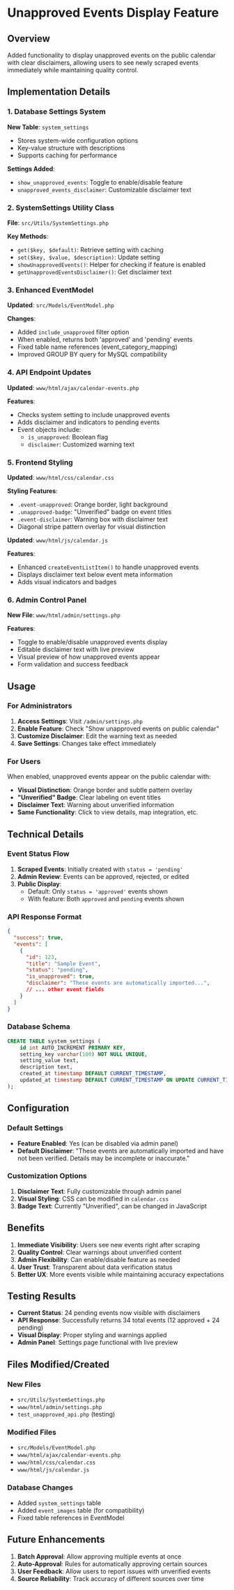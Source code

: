 # Unapproved Events Display Feature

## Overview

Added functionality to display unapproved events on the public calendar with clear disclaimers, allowing users to see newly scraped events immediately while maintaining quality control.

## Implementation Details

### 1. Database Settings System

**New Table**: `system_settings`
- Stores system-wide configuration options
- Key-value structure with descriptions
- Supports caching for performance

**Settings Added**:
- `show_unapproved_events`: Toggle to enable/disable feature
- `unapproved_events_disclaimer`: Customizable disclaimer text

### 2. SystemSettings Utility Class

**File**: `src/Utils/SystemSettings.php`

**Key Methods**:
- `get($key, $default)`: Retrieve setting with caching
- `set($key, $value, $description)`: Update setting
- `showUnapprovedEvents()`: Helper for checking if feature is enabled
- `getUnapprovedEventsDisclaimer()`: Get disclaimer text

### 3. Enhanced EventModel

**Updated**: `src/Models/EventModel.php`

**Changes**:
- Added `include_unapproved` filter option
- When enabled, returns both 'approved' and 'pending' events
- Fixed table name references (event_category_mapping)
- Improved GROUP BY query for MySQL compatibility

### 4. API Endpoint Updates

**Updated**: `www/html/ajax/calendar-events.php`

**Features**:
- Checks system setting to include unapproved events
- Adds disclaimer and indicators to pending events
- Event objects include:
  - `is_unapproved`: Boolean flag
  - `disclaimer`: Customized warning text

### 5. Frontend Styling

**Updated**: `www/html/css/calendar.css`

**Styling Features**:
- `.event-unapproved`: Orange border, light background
- `.unapproved-badge`: "Unverified" badge on event titles
- `.event-disclaimer`: Warning box with disclaimer text
- Diagonal stripe pattern overlay for visual distinction

**Updated**: `www/html/js/calendar.js`

**Features**:
- Enhanced `createEventListItem()` to handle unapproved events
- Displays disclaimer text below event meta information
- Adds visual indicators and badges

### 6. Admin Control Panel

**New File**: `www/html/admin/settings.php`

**Features**:
- Toggle to enable/disable unapproved events display
- Editable disclaimer text with live preview
- Visual preview of how unapproved events appear
- Form validation and success feedback

## Usage

### For Administrators

1. **Access Settings**: Visit `/admin/settings.php`
2. **Enable Feature**: Check "Show unapproved events on public calendar"
3. **Customize Disclaimer**: Edit the warning text as needed
4. **Save Settings**: Changes take effect immediately

### For Users

When enabled, unapproved events appear on the public calendar with:
- **Visual Distinction**: Orange border and subtle pattern overlay
- **"Unverified" Badge**: Clear labeling on event titles
- **Disclaimer Text**: Warning about unverified information
- **Same Functionality**: Click to view details, map integration, etc.

## Technical Details

### Event Status Flow

1. **Scraped Events**: Initially created with `status = 'pending'`
2. **Admin Review**: Events can be approved, rejected, or edited
3. **Public Display**: 
   - Default: Only `status = 'approved'` events shown
   - With feature: Both `approved` and `pending` events shown

### API Response Format

```json
{
  "success": true,
  "events": [
    {
      "id": 123,
      "title": "Sample Event",
      "status": "pending",
      "is_unapproved": true,
      "disclaimer": "These events are automatically imported...",
      // ... other event fields
    }
  ]
}
```

### Database Schema

```sql
CREATE TABLE system_settings (
    id int AUTO_INCREMENT PRIMARY KEY,
    setting_key varchar(100) NOT NULL UNIQUE,
    setting_value text,
    description text,
    created_at timestamp DEFAULT CURRENT_TIMESTAMP,
    updated_at timestamp DEFAULT CURRENT_TIMESTAMP ON UPDATE CURRENT_TIMESTAMP
);
```

## Configuration

### Default Settings

- **Feature Enabled**: Yes (can be disabled via admin panel)
- **Default Disclaimer**: "These events are automatically imported and have not been verified. Details may be incomplete or inaccurate."

### Customization Options

1. **Disclaimer Text**: Fully customizable through admin panel
2. **Visual Styling**: CSS can be modified in `calendar.css`
3. **Badge Text**: Currently "Unverified", can be changed in JavaScript

## Benefits

1. **Immediate Visibility**: Users see new events right after scraping
2. **Quality Control**: Clear warnings about unverified content
3. **Admin Flexibility**: Can enable/disable feature as needed
4. **User Trust**: Transparent about data verification status
5. **Better UX**: More events visible while maintaining accuracy expectations

## Testing Results

- **Current Status**: 24 pending events now visible with disclaimers
- **API Response**: Successfully returns 34 total events (12 approved + 24 pending)
- **Visual Display**: Proper styling and warnings applied
- **Admin Panel**: Settings page functional with live preview

## Files Modified/Created

### New Files
- `src/Utils/SystemSettings.php`
- `www/html/admin/settings.php`
- `test_unapproved_api.php` (testing)

### Modified Files
- `src/Models/EventModel.php`
- `www/html/ajax/calendar-events.php`
- `www/html/css/calendar.css`
- `www/html/js/calendar.js`

### Database Changes
- Added `system_settings` table
- Added `event_images` table (for compatibility)
- Fixed table references in EventModel

## Future Enhancements

1. **Batch Approval**: Allow approving multiple events at once
2. **Auto-Approval**: Rules for automatically approving certain sources
3. **User Feedback**: Allow users to report issues with unverified events
4. **Source Reliability**: Track accuracy of different sources over time